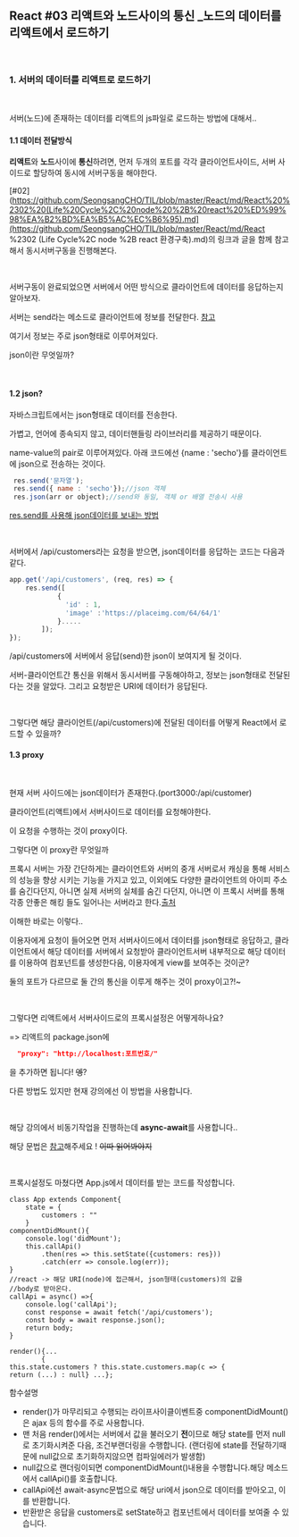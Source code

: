 ## React #03 리액트와 노드사이의 통신 _노드의 데이터를 리액트에서 로드하기



<br>

### 1. 서버의 데이터를 리액트로 로드하기

<br>

서버(노드)에 존재하는 데이터를 리액트의 js파일로 로드하는 방법에 대해서..

#### 1.1 데이터 전달방식

**리액트**와 **노드**사이에 **통신**하려면, 먼저 두개의 포트를 각각 클라이언트사이드, 서버 사이드로 할당하여 동시에 서버구동을 해야한다.

[#02](https://github.com/SeongsangCHO/TIL/blob/master/React/md/React%20%2302%20(Life%20Cycle%2C%20node%20%2B%20react%20%ED%99%98%EA%B2%BD%EA%B5%AC%EC%B6%95).md](https://github.com/SeongsangCHO/TIL/blob/master/React/md/React %2302 (Life Cycle%2C node %2B react 환경구축).md)의 링크과 글을 함께 참고해서 동시서버구동을 진행해본다.

<br>

서버구동이 완료되었으면  서버에서 어떤 방식으로 클라이언트에 데이터를 응답하는지 알아보자.

서버는 send라는 메소드로 클라이언트에 정보를 전달한다. [참고](https://backback.tistory.com/278)

여기서 정보는 주로 json형태로 이루어져있다.

json이란 무엇일까?

<br>

#### 1.2 json?

자바스크립트에서는 json형태로 데이터를 전송한다.

가볍고, 언어에 종속되지 않고, 데이터핸들링 라이브러리를 제공하기 때문이다.

name-value의 pair로 이루어져있다. 아래 코드에선 {name : 'secho'}를 클라이언트에 json으로 전송하는 것이다.

```js
 res.send('문자열');
 res.send({ name : 'secho'});//json 객체
 res.json(arr or object);//send와 동일, 객체 or 배열 전송시 사용
```

[res.send를 사용해 json데이터를 보내는 방법]([https://www.it-swarm.dev/ko/javascript/js%EB%A5%BC-%EC%82%AC%EC%9A%A9%ED%95%98%EC%97%AC-json-%ED%8C%8C%EC%9D%BC%EC%9D%84-express-%EC%84%9C%EB%B2%84%EB%A1%9C-%EB%B3%B4%EB%82%B4%EA%B8%B0/833686194/](https://www.it-swarm.dev/ko/javascript/js를-사용하여-json-파일을-express-서버로-보내기/833686194/))

<br>



서버에서 /api/customers라는 요청을 받으면, json데이터를 응답하는 코드는 다음과 같다.

```javascript
app.get('/api/customers', (req, res) => {
    res.send([
            {
              'id' : 1,
              'image' :'https://placeimg.com/64/64/1'
            }.....
    	]);
});

```

/api/customers에 서버에서 응답(send)한 json이 보여지게 될 것이다.

서버-클라이언트간 통신을 위해서 동시서버를 구동해야하고, 정보는 json형태로 전달된다는 것을 알았다. 그리고 요청받은 URI에 데이터가 응답된다. 

<br>

그렇다면 해당 클라이언트(/api/customers)에 전달된 데이터를 어떻게 React에서 로드할 수 있을까?



#### 1.3 proxy

<br>

현재 서버 사이드에는 json데이터가 존재한다.(port3000:/api/customer)

클라이언트(리액트)에서 서버사이드로 데이터를 요청해야한다.

이 요청을 수행하는 것이 proxy이다. 

그렇다면 이 proxy란 무엇일까

프록시 서버는 가장 간단하게는 클라이언트와 서버의 중개 서버로서 캐싱을 통해 서비스의 성능을 향상 시키는 기능을 가지고 있고, 이외에도 다양한 클라이언트의 아이피 주소를 숨긴다던지, 아니면 실제 서버의 실체를 숨긴 다던지, 아니면 이 프록시 서버를 통해 각종 안좋은 해킹 들도 일어나는 서버라고 한다.[출처]([https://medium.com/@jin3378s/codestates-imersive-7%EA%B8%B0-%EC%88%98%EA%B0%95%EC%83%9D-%EB%B8%94%EB%A1%9C%EA%B9%85-%EC%8B%9C%EC%9E%91-5b1cfd6ef338](https://medium.com/@jin3378s/codestates-imersive-7기-수강생-블로깅-시작-5b1cfd6ef338))

이해한 바로는 이렇다..

이용자에게 요청이 들어오면 먼저 서버사이드에서 데이터를 json형태로 응답하고, 클라이언트에서 해당 데이터를 서버에서 요청받아 클라이언트서버 내부적으로 해당 데이터를 이용하여 컴포넌트를 생성한다음, 이용자에게 view를 보여주는 것이군?

둘의 포트가 다르므로 둘 간의 통신을 이루게 해주는 것이 proxy이고?!~

<br>

그렇다면 리액트에서 서버사이드로의 프록시설정은 어떻게하나요?

=> 리액트의 package.json에 

```json
  "proxy": "http://localhost:포트번호/"
```

을 추가하면 됩니다! ~~엥~~?

다른 방법도 있지만 현재 강의에선 이 방법을 사용합니다.

<br>

해당 강의에서 비동기작업을 진행하는데 **async-await**를 사용합니다..

해당 문법은 [참고](https://joshua1988.github.io/web-development/javascript/js-async-await/)해주세요 ! ~~이따 읽어봐야지~~

<br>

프록시설정도 마쳤다면 App.js에서 데이터를 받는 코드를 작성합니다.

```react
class App extends Component{
	state = {
		customers : ""
	}
componentDidMount(){
	console.log('didMount');
	this.callApi()
		.then(res => this.setState({customers: res}))
		.catch(err => console.log(err));
}
//react -> 해당 URI(node)에 접근해서, json형태(customers)의 값을
//body로 받아온다.
callApi = async() =>{
	console.log('callApi');
	const response = await fetch('/api/customers');
	const body = await response.json();
	return body;
}

render(){...
    	{
this.state.customers ? this.state.customers.map(c => {
return (...) : null} ...};
```

함수설명

- render()가 마무리되고 수행되는 라이프사이클이벤트중 componentDidMount()은 ajax 등의 함수를 주로 사용합니다.  
- 맨 처음 render()에서는 서버에서 값을 불러오기 **전**이므로 해당 state를 먼저 null로 초기화시켜준 다음,  조건부랜더링을 수행합니다. (랜더링에 state를 전달하기때문에 null값으로 초기화하지않으면 컴파일에러가 발생함)
- null값으로 랜더링이되면 componentDidMount()내용을 수행합니다.해당 메소드에서 callApi()를 호출합니다.
- callApi에선 await-async문법으로 해당 uri에서 json으로 데이터를 받아오고, 이를 반환합니다.
- 반환받은 응답을 customers로 setState하고 컴포넌트에서 데이터를 보여줄 수 있습니다.



